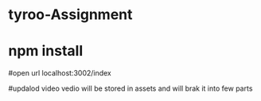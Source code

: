 # tyroo-Assignment

# npm install

#open url localhost:3002/index

#updalod video vedio will be stored in assets and will brak it into few parts
